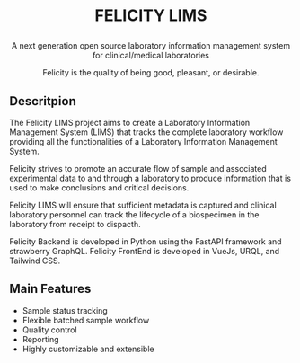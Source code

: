 <h1><p style="text-align: center;">FELICITY LIMS</p></h1>

<p style="text-align: center;">A next generation open source laboratory information management system for clinical/medical laboratories</p>

<p style="text-align: center;">Felicity is the quality of being good, pleasant, or desirable.</p>

## Descritpion
The Felicity LIMS project aims to create a Laboratory Information Management System (LIMS) that tracks the complete laboratory workflow providing all the functionalities of a Laboratory Information Management System. 

Felicity strives to promote an accurate flow of sample and associated experimental data to and through a laboratory to produce information that is used to make conclusions and critical decisions.

Felicity LIMS will ensure that sufficient metadata is captured and clinical laboratory personnel can track the lifecycle of a biospecimen in the laboratory from receipt to dispacth.

Felicity Backend is developed in Python using the FastAPI framework and strawberry GraphQL.
Felicity FrontEnd is developed in VueJs, URQL, and Tailwind CSS.

## Main Features
 - Sample status tracking
 - Flexible batched sample workflow
 - Quality control
 - Reporting
 - Highly customizable and extensible
